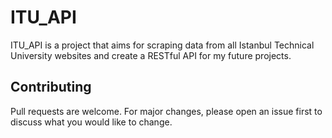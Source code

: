 # ITU_API

ITU_API is a project that aims for scraping data from all Istanbul Technical University websites and create a RESTful API for my future projects.

## Contributing

Pull requests are welcome. For major changes, please open an issue first to discuss what you would like to change.

